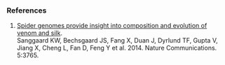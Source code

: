 ### References

1.  [Spider genomes provide insight into composition and evolution of
    venom and silk](http://europepmc.org/abstract/MED/24801114).\
    Sanggaard KW, Bechsgaard JS, Fang X, Duan J, Dyrlund TF, Gupta V,
    Jiang X, Cheng L, Fan D, Feng Y et al. 2014. Nature Communications.
    5:3765.
